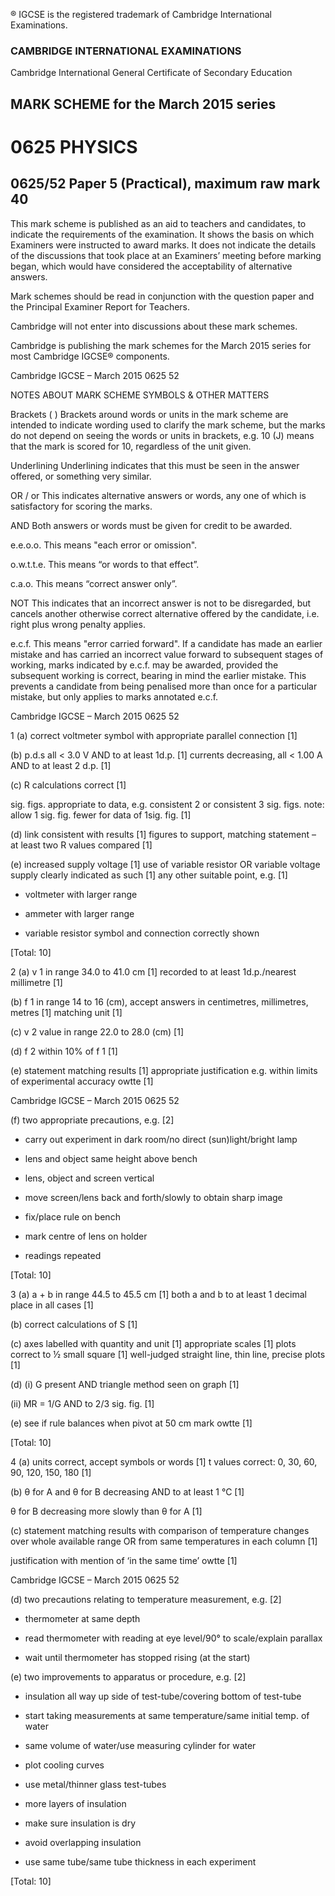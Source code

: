 ® IGCSE is the registered trademark of Cambridge International Examinations. 

### CAMBRIDGE INTERNATIONAL EXAMINATIONS 

Cambridge International General Certificate of Secondary Education 

## MARK SCHEME for the March 2015 series 

# 0625 PHYSICS 

## 0625/52 Paper 5 (Practical), maximum raw mark 40 

This mark scheme is published as an aid to teachers and candidates, to indicate the requirements of the examination. It shows the basis on which Examiners were instructed to award marks. It does not indicate the details of the discussions that took place at an Examiners’ meeting before marking began, which would have considered the acceptability of alternative answers. 

Mark schemes should be read in conjunction with the question paper and the Principal Examiner Report for Teachers. 

Cambridge will not enter into discussions about these mark schemes. 

Cambridge is publishing the mark schemes for the March 2015 series for most Cambridge IGCSE® components. 


 Cambridge IGCSE – March 2015 0625 52 

 NOTES ABOUT MARK SCHEME SYMBOLS & OTHER MATTERS 

Brackets ( ) Brackets around words or units in the mark scheme are intended to indicate wording used to clarify the mark scheme, but the marks do not depend on seeing the words or units in brackets, e.g. 10 (J) means that the mark is scored for 10, regardless of the unit given. 

Underlining Underlining indicates that this must be seen in the answer offered, or something very similar. 

OR / or This indicates alternative answers or words, any one of which is satisfactory for scoring the marks. 

AND Both answers or words must be given for credit to be awarded. 

e.e.o.o. This means "each error or omission". 

o.w.t.t.e. This means “or words to that effect”. 

c.a.o. This means “correct answer only”. 

NOT This indicates that an incorrect answer is not to be disregarded, but cancels another otherwise correct alternative offered by the candidate, i.e. right plus wrong penalty applies. 

e.c.f. This means "error carried forward". If a candidate has made an earlier mistake and has carried an incorrect value forward to subsequent stages of working, marks indicated by e.c.f. may be awarded, provided the subsequent working is correct, bearing in mind the earlier mistake. This prevents a candidate from being penalised more than once for a particular mistake, but only applies to marks annotated e.c.f. 


 Cambridge IGCSE – March 2015 0625 52 

1 (a) correct voltmeter symbol with appropriate parallel connection [1] 

 (b) p.d.s all < 3.0 V AND to at least 1d.p. [1] currents decreasing, all < 1.00 A AND to at least 2 d.p. [1] 

 (c) R calculations correct [1] 

 sig. figs. appropriate to data, e.g. consistent 2 or consistent 3 sig. figs. note: allow 1 sig. fig. fewer for data of 1sig. fig. [1] 

 (d) link consistent with results [1] figures to support, matching statement – at least two R values compared [1] 

 (e) increased supply voltage [1] use of variable resistor OR variable voltage supply clearly indicated as such [1] any other suitable point, e.g. [1] 

- voltmeter with larger range 

- ammeter with larger range 

- variable resistor symbol and connection correctly shown 

 [Total: 10] 

2 (a) v 1 in range 34.0 to 41.0 cm [1] recorded to at least 1d.p./nearest millimetre [1] 

 (b) f 1 in range 14 to 16 (cm), accept answers in centimetres, millimetres, metres [1] matching unit [1] 

 (c) v 2 value in range 22.0 to 28.0 (cm) [1] 

 (d) f 2 within 10% of f 1 [1] 

 (e) statement matching results [1] appropriate justification e.g. within limits of experimental accuracy owtte [1] 


 Cambridge IGCSE – March 2015 0625 52 

 (f) two appropriate precautions, e.g. [2] 

- carry out experiment in dark room/no direct (sun)light/bright lamp 

- lens and object same height above bench 

- lens, object and screen vertical 

- move screen/lens back and forth/slowly to obtain sharp image 

- fix/place rule on bench 

- mark centre of lens on holder 

- readings repeated 

 [Total: 10] 

3 (a) a + b in range 44.5 to 45.5 cm [1] both a and b to at least 1 decimal place in all cases [1] 

 (b) correct calculations of S [1] 

 (c) axes labelled with quantity and unit [1] appropriate scales [1] plots correct to ½ small square [1] well-judged straight line, thin line, precise plots [1] 

 (d) (i) G present AND triangle method seen on graph [1] 

 (ii) MR = 1/G AND to 2/3 sig. fig. [1] 

 (e) see if rule balances when pivot at 50 cm mark owtte [1] 

 [Total: 10] 

4 (a) units correct, accept symbols or words [1] t values correct: 0, 30, 60, 90, 120, 150, 180 [1] 

 (b) θ for A and θ for B decreasing AND to at least 1 °C [1] 

 θ for B decreasing more slowly than θ for A [1] 

 (c) statement matching results with comparison of temperature changes over whole available range OR from same temperatures in each column [1] 

 justification with mention of ‘in the same time’ owtte [1] 


 Cambridge IGCSE – March 2015 0625 52 

(d) two precautions relating to temperature measurement, e.g. [2] 

- thermometer at same depth 

- read thermometer with reading at eye level/90° to scale/explain parallax 

- wait until thermometer has stopped rising (at the start) 

(e) two improvements to apparatus or procedure, e.g. [2] 

- insulation all way up side of test-tube/covering bottom of test-tube 

- start taking measurements at same temperature/same initial temp. of water 

- same volume of water/use measuring cylinder for water 

- plot cooling curves 

- use metal/thinner glass test-tubes 

- more layers of insulation 

- make sure insulation is dry 

- avoid overlapping insulation 

- use same tube/same tube thickness in each experiment 

 [Total: 10] 


